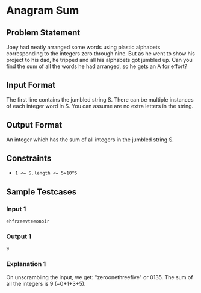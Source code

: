 # Anagram Sum

## Problem Statement

Joey had neatly arranged some words using plastic alphabets corresponding to the integers zero through nine. But as he went to show his project to his dad, he tripped and all his alphabets got jumbled up. Can you find the sum of all the words he had arranged, so he gets an A for effort?

## Input Format

The first line contains the jumbled string S. There can be multiple instances of each integer word in S. You can assume are no extra letters in the string.

## Output Format

An integer which has the sum of all integers in the jumbled string S.

## Constraints

- `1 <= S.length <= 5×10^5`

## Sample Testcases

### Input 1

```
ehfrzeevteeonoir
```

### Output 1

```
9
```

### Explanation 1

On unscrambling the input, we get: "zeroonethreefive" or 0135. The sum of all the integers is 9 (=0+1+3+5).
